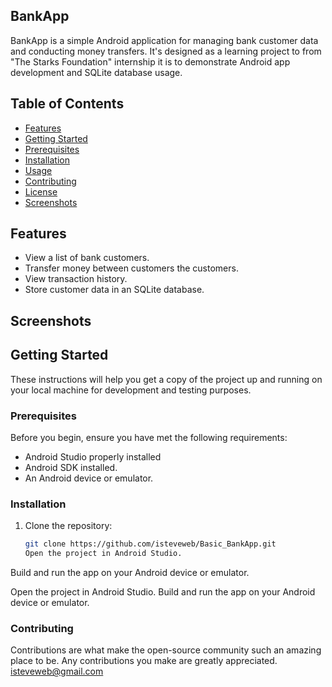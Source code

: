 ## BankApp
BankApp is a simple Android application for managing bank customer data and conducting money
transfers.
It's designed as a learning project to from "The Starks Foundation" internship it is to demonstrate
Android app development and SQLite database usage.

## Table of Contents

- [Features](#features)
- [Getting Started](#getting-started)
- [Prerequisites](#prerequisites)
- [Installation](#installation)
- [Usage](#usage)
- [Contributing](#contributing)
- [License](#license)
- [Screenshots](#screenshots)

## Features

- View a list of bank customers.
- Transfer money between customers the customers.
- View transaction history.
- Store customer data in an SQLite database.

## Screenshots



## Getting Started

These instructions will help you get a copy of the project up and running on your
local machine for development and testing purposes.

### Prerequisites

Before you begin, ensure you have met the following requirements:

- Android Studio properly installed
- Android SDK installed.
- An Android device or emulator.

### Installation

1. Clone the repository:

   ```bash
   git clone https://github.com/isteveweb/Basic_BankApp.git
   Open the project in Android Studio.

 Build and run the app on your Android device or emulator.

 Open the project in Android Studio.
 Build and run the app on your Android device or emulator.

 ### Contributing
 Contributions are what make the open-source community such an amazing place to be. 
 Any contributions you make are greatly appreciated.
 isteveweb@gmail.com

